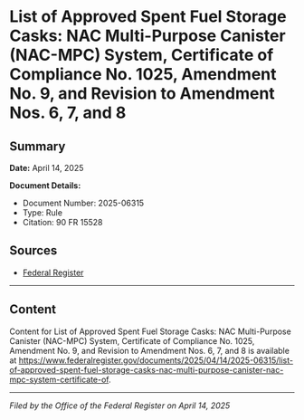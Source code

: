 # List of Approved Spent Fuel Storage Casks: NAC Multi-Purpose Canister (NAC-MPC) System, Certificate of Compliance No. 1025, Amendment No. 9, and Revision to Amendment Nos. 6, 7, and 8

## Summary

**Date:** April 14, 2025

**Document Details:**
- Document Number: 2025-06315
- Type: Rule
- Citation: 90 FR 15528

## Sources
- [Federal Register](https://www.federalregister.gov/documents/2025/04/14/2025-06315/list-of-approved-spent-fuel-storage-casks-nac-multi-purpose-canister-nac-mpc-system-certificate-of)

---

## Content

Content for List of Approved Spent Fuel Storage Casks: NAC Multi-Purpose Canister (NAC-MPC) System, Certificate of Compliance No. 1025, Amendment No. 9, and Revision to Amendment Nos. 6, 7, and 8 is available at https://www.federalregister.gov/documents/2025/04/14/2025-06315/list-of-approved-spent-fuel-storage-casks-nac-multi-purpose-canister-nac-mpc-system-certificate-of.

---

*Filed by the Office of the Federal Register on April 14, 2025*
